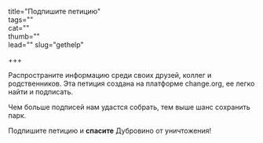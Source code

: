 title="Подпишите петицию"  
tags=""  
cat=""  
thumb=""  
lead=""
slug="gethelp"

+++

Распространите информацию среди своих друзей, коллег и родственников. Эта петиция создана на платформе сhаngе.оrg, ее легко найти и подписать.

Чем больше подписей нам удастся собрать, тем выше шанс сохранить парк.

Подпишите петицию и **спасите** Дубровино от уничтожения!
